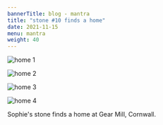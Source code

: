 ```yaml
---
bannerTitle: blog - mantra
title: "stone #10 finds a home"
date: 2021-11-15
menu: mantra
weight: 40
---
```


![home 1](/images/mani/mani10/stone10-destination1.jpg)  

![home 2](/images/mani/mani10/stone10-destination2.jpg)  

![home 3](/images/mani/mani10/stone10-destination3.jpg)  

![home 4](/images/mani/mani10/stone10-destination4.jpg)  

Sophie's stone finds a home at Gear Mill, Cornwall.  

